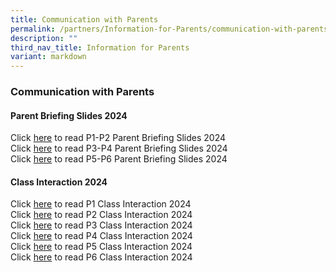 ```yaml
---
title: Communication with Parents
permalink: /partners/Information-for-Parents/communication-with-parents/
description: ""
third_nav_title: Information for Parents
variant: markdown
---
```

### Communication with Parents

#### Parent Briefing Slides 2024
Click [here](https://drive.google.com/file/d/1Ta3tGRIsOZfJZeoiPOjBYrnbhmDUh9Pe/view?usp=sharing) to read P1-P2 Parent Briefing Slides 2024<br>
Click [here](https://drive.google.com/file/d/1t70m5akIU_X53U4xBtTNVgRvs66gCJz5/view?usp=sharing) to read P3-P4 Parent Briefing Slides 2024<br>
Click [here](https://drive.google.com/file/d/1fo90rnyStQSpZ04G_BcFVFlwbHk_cWiG/view?usp=sharing) to read P5-P6 Parent Briefing Slides 2024<br>


#### Class Interaction 2024
Click [here](/files/P1_Class_Interaction_2024.pdf)&nbsp;to read P1 Class Interaction 2024<br>
Click [here](/files/P2_Class_Interaction_2024.pdf)&nbsp;to read P2 Class Interaction 2024<br>
Click [here](/files/P3_Class_Interaction_2024.pdf)&nbsp;to read P3 Class Interaction 2024<br>
Click [here](/files/P4_Class_Interaction_2024.pdf)&nbsp;to read P4 Class Interaction 2024<br>
Click [here](/files/P5_Class_Interaction_2024.pdf)&nbsp;to read P5 Class Interaction 2024<br>
Click [here](/files/P6_Class_Interaction_2024.pdf)&nbsp;to read P6 Class Interaction 2024<br>